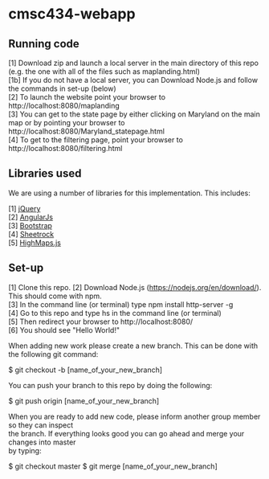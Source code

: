 # cmsc434-webapp

## Running code

[1] Download zip and launch a local server in the main directory of this repo (e.g. the one with all of the files such as maplanding.html) <br />
[1b] If you do not have a local server, you can Download Node.js and follow the commands in set-up (below) <br />
[2] To launch the website point your browser to http://localhost:8080/maplanding <br />
[3] You can get to the state page by either clicking on Maryland on the main map or by pointing your browser to http://localhost:8080/Maryland_statepage.html <br />
[4] To get to the filtering page, point your browser to http://localhost:8080/filtering.html

## Libraries used

We are using a number of libraries for this implementation. This includes: 

[1] <a href="https://jquery.com/"> jQuery </a> <br />
[2] <a href="https://angularjs.org/"> AngularJs </a> <br />
[3] <a href="https://getbootstrap.com/"> Bootstrap </a> <br />
[4] <a href="https://chriszarate.github.io/sheetrock/"> Sheetrock </a> <br />
[5] <a href="http://www.highcharts.com/products/highmaps"> HighMaps.js </a> <br />

## Set-up 

[1] Clone this repo. 
[2] Download Node.js (https://nodejs.org/en/download/). This should come with npm. <br />
[3] In the command line (or terminal) type npm install http-server -g <br />
[4] Go to this repo and type hs in the command line (or terminal) <br />
[5] Then redirect your browser to http://localhost:8080/ <br />
[6] You should see "Hello World!" <br />

When adding new work please create a new branch. This can be done with the following git command: <br /> 

$ git checkout -b [name_of_your_new_branch] <br />

You can push your branch to this repo by doing the following: <br />

$ git push origin [name_of_your_new_branch]

When you are ready to add new code, please inform another group member so they can inspect </br>
the branch. If everything looks good you can go ahead and merge your changes into master </br>
by typing: 

$ git checkout master
$ git merge [name_of_your_new_branch]
